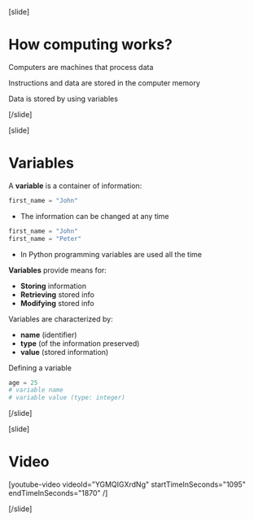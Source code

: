 [slide]
# How computing works?
Computers are machines that process data

Instructions and data are stored in the computer memory

Data is stored by using variables

[/slide]

[slide]
# Variables
A **variable** is a container of information:
```python
first_name = "John"
``` 

* The information can be changed at any time
```python
first_name = "John"
first_name = "Peter"
``` 
* In Python programming variables are used all the time

**Variables** provide means for:

* **Storing** information
* **Retrieving** stored info
* **Modifying** stored info

Variables are characterized by:

* **name** (identifier)
* **type** (of the information preserved)
* **value** (stored information)

Defining a variable
```python
age = 25
# variable name
# variable value (type: integer)
```
[/slide]

[slide]
# Video

[youtube-video videoId="YGMQIGXrdNg" startTimeInSeconds="1095" endTimeInSeconds="1870" /]

[/slide]